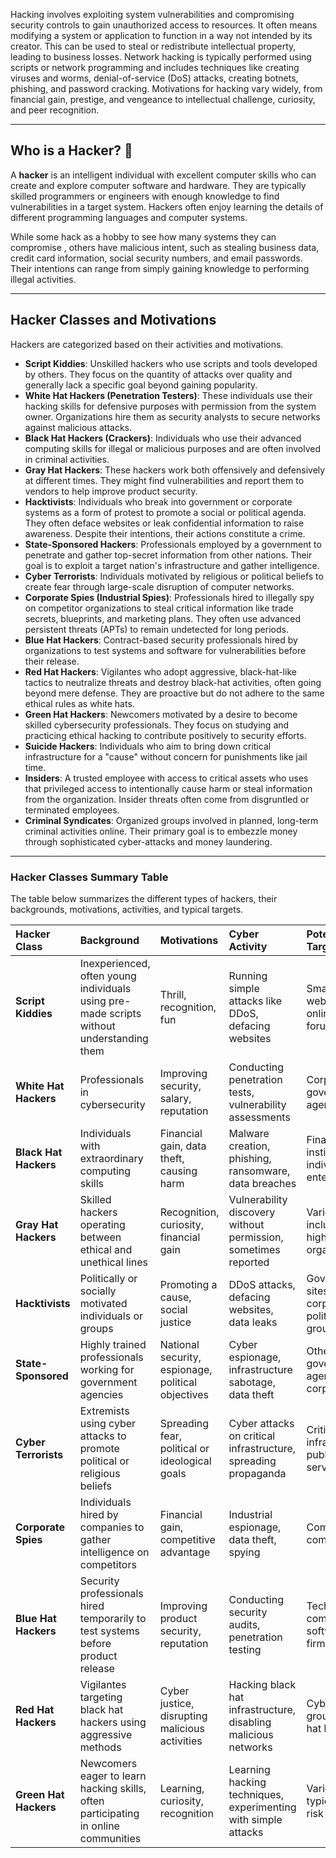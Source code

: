 Hacking involves exploiting system vulnerabilities and compromising security controls to gain unauthorized access to resources. It often means modifying a system or application to function in a way not intended by its creator. This can be used to steal or redistribute intellectual property, leading to business losses. Network hacking is typically performed using scripts or network programming  and includes techniques like creating viruses and worms, denial-of-service (DoS) attacks, creating botnets, phishing, and password cracking. Motivations for hacking vary widely, from financial gain, prestige, and vengeance to intellectual challenge, curiosity, and peer recognition.

---

## Who is a Hacker? 🤔

A **hacker** is an intelligent individual with excellent computer skills who can create and explore computer software and hardware. They are typically skilled programmers or engineers with enough knowledge to find vulnerabilities in a target system. Hackers often enjoy learning the details of different programming languages and computer systems.

While some hack as a hobby to see how many systems they can compromise , others have malicious intent, such as stealing business data, credit card information, social security numbers, and email passwords. Their intentions can range from simply gaining knowledge to performing illegal activities.

---

## Hacker Classes and Motivations

Hackers are categorized based on their activities and motivations.

* **Script Kiddies**: Unskilled hackers who use scripts and tools developed by others. They focus on the quantity of attacks over quality  and generally lack a specific goal beyond gaining popularity.
* **White Hat Hackers (Penetration Testers)**: These individuals use their hacking skills for defensive purposes with permission from the system owner. Organizations hire them as security analysts to secure networks against malicious attacks.
* **Black Hat Hackers (Crackers)**: Individuals who use their advanced computing skills for illegal or malicious purposes and are often involved in criminal activities.
* **Gray Hat Hackers**: These hackers work both offensively and defensively at different times. They might find vulnerabilities and report them to vendors to help improve product security.
* **Hacktivists**: Individuals who break into government or corporate systems as a form of protest to promote a social or political agenda. They often deface websites or leak confidential information to raise awareness. Despite their intentions, their actions constitute a crime.
* **State-Sponsored Hackers**: Professionals employed by a government to penetrate and gather top-secret information from other nations. Their goal is to exploit a target nation's infrastructure and gather intelligence.
* **Cyber Terrorists**: Individuals motivated by religious or political beliefs to create fear through large-scale disruption of computer networks.
* **Corporate Spies (Industrial Spies)**: Professionals hired to illegally spy on competitor organizations to steal critical information like trade secrets, blueprints, and marketing plans. They often use advanced persistent threats (APTs) to remain undetected for long periods.
* **Blue Hat Hackers**: Contract-based security professionals hired by organizations to test systems and software for vulnerabilities before their release.
* **Red Hat Hackers**: Vigilantes who adopt aggressive, black-hat-like tactics to neutralize threats and destroy black-hat activities, often going beyond mere defense. They are proactive but do not adhere to the same ethical rules as white hats.
* **Green Hat Hackers**: Newcomers motivated by a desire to become skilled cybersecurity professionals. They focus on studying and practicing ethical hacking to contribute positively to security efforts.
* **Suicide Hackers**: Individuals who aim to bring down critical infrastructure for a "cause" without concern for punishments like jail time.
* **Insiders**: A trusted employee with access to critical assets who uses that privileged access to intentionally cause harm or steal information from the organization. Insider threats often come from disgruntled or terminated employees.
* **Criminal Syndicates**: Organized groups involved in planned, long-term criminal activities online. Their primary goal is to embezzle money through sophisticated cyber-attacks and money laundering.

---

### Hacker Classes Summary Table

The table below summarizes the different types of hackers, their backgrounds, motivations, activities, and typical targets.

| Hacker Class | Background | Motivations | Cyber Activity | Potential Targets |
| :--- | :--- | :--- | :--- | :--- |
| **Script Kiddies** | Inexperienced, often young individuals using pre-made scripts without understanding them  | Thrill, recognition, fun  | Running simple attacks like DDoS, defacing websites  | Small websites, online games, forums  |
| **White Hat Hackers** | Professionals in cybersecurity  | Improving security, salary, reputation  | Conducting penetration tests, vulnerability assessments  | Corporations, government agencies  |
| **Black Hat Hackers** | Individuals with extraordinary computing skills  | Financial gain, data theft, causing harm  | Malware creation, phishing, ransomware, data breaches  | Financial institutions, individuals, enterprises  |
| **Gray Hat Hackers** | Skilled hackers operating between ethical and unethical lines  | Recognition, curiosity, financial gain  | Vulnerability discovery without permission, sometimes reported  | Various, including high-profile organizations  |
| **Hacktivists** | Politically or socially motivated individuals or groups  | Promoting a cause, social justice  | DDoS attacks, defacing websites, data leaks  | Government sites, corporations, political groups  |
| **State-Sponsored** | Highly trained professionals working for government agencies  | National security, espionage, political objectives  | Cyber espionage, infrastructure sabotage, data theft  | Other nations' government agencies, corporations  |
| **Cyber Terrorists** | Extremists using cyber attacks to promote political or religious beliefs  | Spreading fear, political or ideological goals  | Cyber attacks on critical infrastructure, spreading propaganda  | Critical infrastructure, public services  |
| **Corporate Spies** | Individuals hired by companies to gather intelligence on competitors  | Financial gain, competitive advantage  | Industrial espionage, data theft, spying  | Competitor companies  |
| **Blue Hat Hackers** | Security professionals hired temporarily to test systems before product release  | Improving product security, reputation  | Conducting security audits, penetration testing  | Technology companies, software firms  |
| **Red Hat Hackers** | Vigilantes targeting black hat hackers using aggressive methods  | Cyber justice, disrupting malicious activities  | Hacking black hat infrastructure, disabling malicious networks  | Cybercriminal groups, black hat hackers  |
| **Green Hat Hackers** | Newcomers eager to learn hacking skills, often participating in online communities  | Learning, curiosity, recognition  | Learning hacking techniques, experimenting with simple attacks  | Various, typically low-risk targets  |
